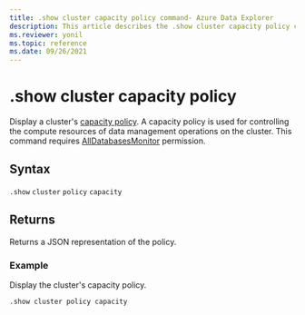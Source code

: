 ```yaml
---
title: .show cluster capacity policy command- Azure Data Explorer
description: This article describes the .show cluster capacity policy command in Azure Data Explorer.
ms.reviewer: yonil
ms.topic: reference
ms.date: 09/26/2021
---
```

# .show cluster capacity policy

Display a cluster's [capacity policy](capacitypolicy.md). A capacity policy is used for controlling the compute resources of data management operations on the cluster. This command requires [AllDatabasesMonitor](access-control/role-based-access-control.md) permission.

## Syntax

`.show` `cluster` `policy` `capacity` 

## Returns

Returns a JSON representation of the policy.

### Example

Display the cluster's capacity policy.

```kusto
.show cluster policy capacity
```
